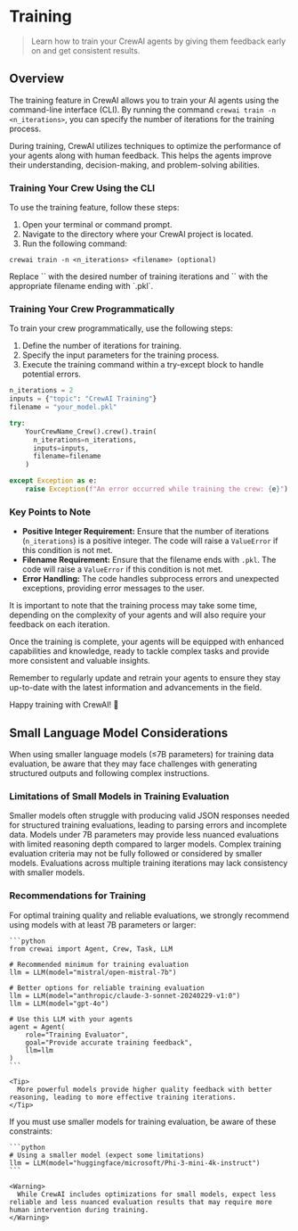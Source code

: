 # Training

> Learn how to train your CrewAI agents by giving them feedback early on and get consistent results.

## Overview

The training feature in CrewAI allows you to train your AI agents using the command-line interface (CLI).
By running the command `crewai train -n <n_iterations>`, you can specify the number of iterations for the training process.

During training, CrewAI utilizes techniques to optimize the performance of your agents along with human feedback.
This helps the agents improve their understanding, decision-making, and problem-solving abilities.

### Training Your Crew Using the CLI

To use the training feature, follow these steps:

1. Open your terminal or command prompt.
2. Navigate to the directory where your CrewAI project is located.
3. Run the following command:

```shell
crewai train -n <n_iterations> <filename> (optional)
```

<Tip>
  Replace `<n_iterations>` with the desired number of training iterations and `<filename>` with the appropriate filename ending with `.pkl`.
</Tip>

### Training Your Crew Programmatically

To train your crew programmatically, use the following steps:

1. Define the number of iterations for training.
2. Specify the input parameters for the training process.
3. Execute the training command within a try-except block to handle potential errors.

```python Code
n_iterations = 2
inputs = {"topic": "CrewAI Training"}
filename = "your_model.pkl"

try:
    YourCrewName_Crew().crew().train(
      n_iterations=n_iterations,
      inputs=inputs,
      filename=filename
    )

except Exception as e:
    raise Exception(f"An error occurred while training the crew: {e}")
```

### Key Points to Note

* **Positive Integer Requirement:** Ensure that the number of iterations (`n_iterations`) is a positive integer. The code will raise a `ValueError` if this condition is not met.
* **Filename Requirement:** Ensure that the filename ends with `.pkl`. The code will raise a `ValueError` if this condition is not met.
* **Error Handling:** The code handles subprocess errors and unexpected exceptions, providing error messages to the user.

It is important to note that the training process may take some time, depending on the complexity of your agents and will also require your feedback on each iteration.

Once the training is complete, your agents will be equipped with enhanced capabilities and knowledge, ready to tackle complex tasks and provide more consistent and valuable insights.

Remember to regularly update and retrain your agents to ensure they stay up-to-date with the latest information and advancements in the field.

Happy training with CrewAI! 🚀

## Small Language Model Considerations

<Warning>
  When using smaller language models (≤7B parameters) for training data evaluation, be aware that they may face challenges with generating structured outputs and following complex instructions.
</Warning>

### Limitations of Small Models in Training Evaluation

<CardGroup cols={2}>
  <Card title="JSON Output Accuracy" icon="triangle-exclamation">
    Smaller models often struggle with producing valid JSON responses needed for structured training evaluations, leading to parsing errors and incomplete data.
  </Card>

  <Card title="Evaluation Quality" icon="chart-line">
    Models under 7B parameters may provide less nuanced evaluations with limited reasoning depth compared to larger models.
  </Card>

  <Card title="Instruction Following" icon="list-check">
    Complex training evaluation criteria may not be fully followed or considered by smaller models.
  </Card>

  <Card title="Consistency" icon="rotate">
    Evaluations across multiple training iterations may lack consistency with smaller models.
  </Card>
</CardGroup>

### Recommendations for Training

<Tabs>
  <Tab title="Best Practice">
    For optimal training quality and reliable evaluations, we strongly recommend using models with at least 7B parameters or larger:

    ```python
    from crewai import Agent, Crew, Task, LLM

    # Recommended minimum for training evaluation
    llm = LLM(model="mistral/open-mistral-7b")

    # Better options for reliable training evaluation
    llm = LLM(model="anthropic/claude-3-sonnet-20240229-v1:0")
    llm = LLM(model="gpt-4o")

    # Use this LLM with your agents
    agent = Agent(
        role="Training Evaluator",
        goal="Provide accurate training feedback",
        llm=llm
    )
    ```

    <Tip>
      More powerful models provide higher quality feedback with better reasoning, leading to more effective training iterations.
    </Tip>
  </Tab>

  <Tab title="Small Model Usage">
    If you must use smaller models for training evaluation, be aware of these constraints:

    ```python
    # Using a smaller model (expect some limitations)
    llm = LLM(model="huggingface/microsoft/Phi-3-mini-4k-instruct")
    ```

    <Warning>
      While CrewAI includes optimizations for small models, expect less reliable and less nuanced evaluation results that may require more human intervention during training.
    </Warning>
  </Tab>
</Tabs>
